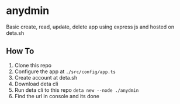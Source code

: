 # anydmin

Basic create, read, ~~update~~, delete app using express js and hosted on deta.sh

## How To

1. Clone this repo
2. Configure the app at `./src/config/app.ts`
3. Create account at deta.sh
4. Download deta cli
5. Run deta cli to this repo
   `deta new --node ./anydmin`
6. Find the url in console and its done
